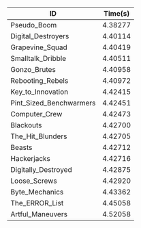 |ID|Time(s)|
|-|-|
|Pseudo_Boom|4.38277|
|Digital_Destroyers|4.40114|
|Grapevine_Squad|4.40419|
|Smalltalk_Dribble|4.40511|
|Gonzo_Brutes|4.40958|
|Rebooting_Rebels|4.40972|
|Key_to_Innovation|4.42415|
|Pint_Sized_Benchwarmers|4.42451|
|Computer_Crew|4.42473|
|Blackouts|4.42700|
|The_Hit_Blunders|4.42705|
|Beasts|4.42712|
|Hackerjacks|4.42716|
|Digitally_Destroyed|4.42875|
|Loose_Screws|4.42920|
|Byte_Mechanics|4.43362|
|The_ERROR_List|4.45058|
|Artful_Maneuvers|4.52058|
